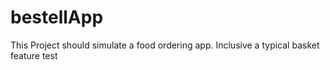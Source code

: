 # bestellApp
This Project should simulate a food ordering app.
Inclusive a typical basket feature
test
